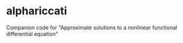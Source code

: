 # alphariccati
Companion code for "Approximate solutions to a nonlinear functional differential equation"
